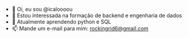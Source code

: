 - 👋 Oi, eu sou @icaloooou
- 👀 Estou interessada na formação de backend e engenharia de dados
- 🌱 Atualmente aprendendo python e SQL
- 📫 Mande um e-mail para mim: rockingrid6@gmail.com
